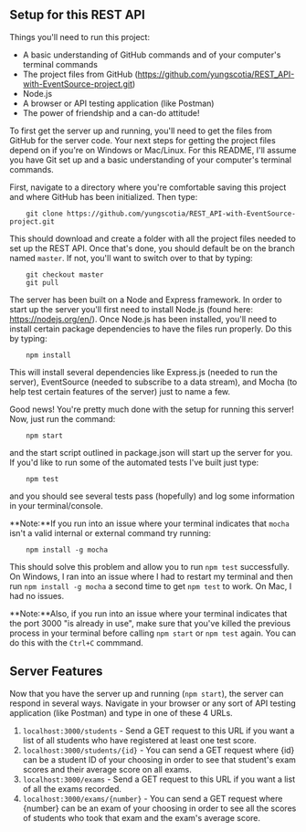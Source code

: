 ## Setup for this REST API

Things you'll need to run this project:
* A basic understanding of GitHub commands and of your computer's terminal commands
* The project files from GitHub (https://github.com/yungscotia/REST_API-with-EventSource-project.git)
* Node.js
* A browser or API testing application (like Postman)
* The power of friendship and a can-do attitude!


To first get the server up and running, you'll need to get the files from GitHub for the server code. Your next steps for getting the project files depend on if you're on Windows or Mac/Linux. For this README, I'll assume you have Git set up and a basic understanding of your computer's terminal commands.

First, navigate to a directory where you're comfortable saving this project and where GitHub has been initialized. Then type:

        git clone https://github.com/yungscotia/REST_API-with-EventSource-project.git

This should download and create a folder with all the project files needed to set up the REST API. Once that's done, you should default be on the branch named `master`. If not, you'll want to switch over to that by typing:

        git checkout master
        git pull

The server has been built on a Node and Express framework. In order to start up the server you'll first need to install Node.js (found here: https://nodejs.org/en/). Once Node.js has been installed, you'll need to install certain package dependencies to have the files run properly. Do this by typing:

        npm install

This will install several dependencies like Express.js (needed to run the server), EventSource (needed to subscribe to a data stream), and Mocha (to help test certain features of the server) just to name a few. 

Good news! You're pretty much done with the setup for running this server! Now, just run the command:

        npm start

and the start script outlined in package.json will start up the server for you. If you'd like to run some of the automated tests I've built just type:

        npm test

and you should see several tests pass (hopefully) and log some information in your terminal/console. 

**Note:**If you run into an issue where your terminal indicates that `mocha` isn't a valid internal or external command try running:

        npm install -g mocha

This should solve this problem and allow you to run `npm test` successfully. On Windows, I ran into an issue where I had to restart my terminal and then run `npm install -g mocha` a second time to get `npm test` to work. On Mac, I had no issues.

**Note:**Also, if you run into an issue where your terminal indicates that the port 3000 "is already in use", make sure that you've killed the previous process in your terminal before calling `npm start` or `npm test` again. You can do this with the `Ctrl+C` commmand.

## Server Features

Now that you have the server up and running (`npm start`), the server can respond in several ways. Navigate in your browser or any sort of API testing application (like Postman) and type in one of these 4 URLs.

1. `localhost:3000/students` - Send a GET request to this URL if you want a list of all students who have registered at least one test score.
2. `localhost:3000/students/{id}` - You can send a GET request where {id} can be a student ID of your choosing in order to see that student's exam scores and their average score on all exams.
3. `localhost:3000/exams` - Send a GET request to this URL if you want a list of all the exams recorded.
4. `localhost:3000/exams/{number}` - You can send a GET request where {number} can be an exam of your choosing in order to see all the scores of students who took that exam and the exam's average score.

